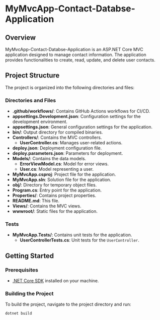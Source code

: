 # MyMvcApp-Contact-Databse-Application

## Overview

MyMvcApp-Contact-Databse-Application is an ASP.NET Core MVC application designed to manage contact information. The application provides functionalities to create, read, update, and delete user contacts.

## Project Structure

The project is organized into the following directories and files:

### Directories and Files

- **.github/workflows/**: Contains GitHub Actions workflows for CI/CD.
- **appsettings.Development.json**: Configuration settings for the development environment.
- **appsettings.json**: General configuration settings for the application.
- **bin/**: Output directory for compiled binaries.
- **Controllers/**: Contains the MVC controllers.
  - **UserController.cs**: Manages user-related actions.
- **deploy.json**: Deployment configuration file.
- **deploy.parameters.json**: Parameters for deployment.
- **Models/**: Contains the data models.
  - **ErrorViewModel.cs**: Model for error views.
  - **User.cs**: Model representing a user.
- **MyMvcApp.csproj**: Project file for the application.
- **MyMvcApp.sln**: Solution file for the application.
- **obj/**: Directory for temporary object files.
- **Program.cs**: Entry point for the application.
- **Properties/**: Contains project properties.
- **README.md**: This file.
- **Views/**: Contains the MVC views.
- **wwwroot/**: Static files for the application.

### Tests

- **MyMvcApp.Tests/**: Contains unit tests for the application.
  - **UserControllerTests.cs**: Unit tests for the `UserController`.

## Getting Started

### Prerequisites

- [.NET Core SDK](https://dotnet.microsoft.com/download) installed on your machine.

### Building the Project

To build the project, navigate to the project directory and run:

```sh
dotnet build
